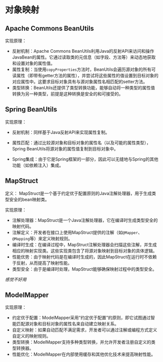 # 对象映射

## Apache Commons BeanUtils

实现原理：

- 反射机制：Apache Commons BeanUtils利用Java的反射API来访问和操作JavaBean的属性。它通过读取类的元信息（如字段、方法等）来动态地获取和设置对象的属性值。
- 属性复制：当使用`copyProperties`方法时，BeanUtils会遍历源对象的所有可读属性（即带有getter方法的属性），并尝试将这些属性的值设置到目标对象的对应属性中。这要求目标对象具有与源对象属性名相匹配的setter方法。
- 类型转换：BeanUtils还提供了类型转换功能，能够自动将一种类型的属性值转换为另一种类型，前提是这种转换是安全的和可接受的。



## Spring BeanUtils

实现原理：

- 反射机制：同样基于Java反射API来实现属性复制。

- 属性匹配：通过比较源对象和目标对象的属性名（以及可能的属性类型），Spring BeanUtils将源对象的属性值复制到目标对象中。

- Spring集成：由于它是Spring框架的一部分，因此可以无缝地与Spring的其他功能（如依赖注入）集成。



## MapStruct

定义：
MapStruct是一个基于约定优于配置原则的Java注解处理器，用于生成类型安全的bean映射类。

实现原理：

- 注解处理器：MapStruct是一个Java注解处理器，它在编译时生成类型安全的映射代码。
- 注解定义：开发者在接口上使用MapStruct提供的注解（如`@Mapper`、`@Mapping`等）来定义映射规则。
- 编译时生成：在编译过程中，MapStruct注解处理器会扫描这些注解，并生成相应的映射实现类。这些实现类包含了将源对象映射到目标对象的具体逻辑。
- 性能优势：由于映射代码是在编译时生成的，因此MapStruct在运行时不依赖于反射，从而提高了映射性能。
- 类型安全：由于是编译时处理，MapStruct能够确保映射过程中的类型安全。

*感觉不好用*



## ModelMapper

实现原理：

- 约定优于配置：ModelMapper采用“约定优于配置”的原则，即它试图通过智能匹配源对象和目标对象的属性名来自动建立映射关系。
- 自定义映射：如果自动匹配不满足需求，开发者可以通过注解或编程方式定义自定义的映射规则。
- 类型转换：ModelMapper支持多种类型转换，并允许开发者注册自定义的类型转换器。
- 性能优化：ModelMapper在内部使用缓存和其他优化技术来提高映射性能。
